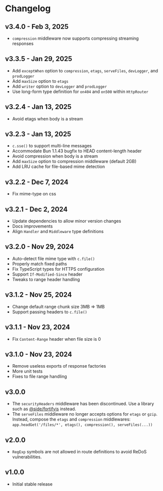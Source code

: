 # Changelog

## v3.4.0 - Feb 3, 2025

- `compression` middleware now supports compressing streaming responses

## v3.3.5 - Jan 29, 2025

- Add `exceptWhen` option to `compression`, `etags`, `serveFiles`, `devLogger`, and `prodLogger`
- Add `maxSize` option to `etags`
- Add `writer` option to `devLogger` and `prodLogger`
- Use long-form type definition for `on404` and `on500` within `HttpRouter`

## v3.2.4 - Jan 13, 2025

- Avoid etags when body is a stream

## v3.2.3 - Jan 13, 2025

- `c.sse()` to support multi-line messages
- Accommodate Bun 1.1.43 bugfix to HEAD content-length header
- Avoid compression when body is a stream
- Add `maxSize` option to compression middleware (default 2GB)
- Add LRU cache for file-based mime detection

## v3.2.2 - Dec 7, 2024

- Fix mime-type on css

## v3.2.1 - Dec 2, 2024

- Update dependencies to allow minor version changes
- Docs improvements
- Align `Handler` and `Middleware` type definitions

## v3.2.0 - Nov 29, 2024

- Auto-detect file mime type with `c.file()`
- Properly match fixed paths
- Fix TypeScript types for HTTPS configuration
- Support `If-Modified-Since` header
- Tweaks to range header handling

## v3.1.2 - Nov 25, 2024

- Change default range chunk size 3MB => 1MB
- Support passing headers to `c.file()`

## v3.1.1 - Nov 23, 2024

- Fix `Content-Range` header when file size is 0

## v3.1.0 - Nov 23, 2024

- Remove useless exports of response factories
- More unit tests
- Fixes to file range handling

## v3.0.0

- The `securityHeaders` middleware has been discontinued. Use a library such as
  [@side/fortifyjs](https://www.npmjs.com/package/@side/fortifyjs) instead.
- The `serveFiles` middleware no longer accepts options for `etags` or `gzip`.
  Instead, compose the `etags` and `compression` middlewares:
  `app.headGet('/files/*', etags(), compression(), serveFiles(...))`

## v2.0.0

- `RegExp` symbols are not allowed in route definitions to avoid ReDoS
  vulnerabilities.

## v1.0.0

- Initial stable release
